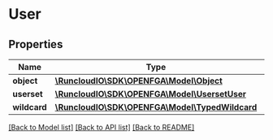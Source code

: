 # User

## Properties
Name | Type | Description | Notes
------------ | ------------- | ------------- | -------------
**object** | [**\RuncloudIO\SDK\OPENFGA\Model\Object**](Object.md) |  | [optional] 
**userset** | [**\RuncloudIO\SDK\OPENFGA\Model\UsersetUser**](UsersetUser.md) |  | [optional] 
**wildcard** | [**\RuncloudIO\SDK\OPENFGA\Model\TypedWildcard**](TypedWildcard.md) |  | [optional] 

[[Back to Model list]](../../README.md#documentation-for-models) [[Back to API list]](../../README.md#documentation-for-api-endpoints) [[Back to README]](../../README.md)

